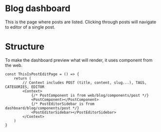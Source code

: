 # Blog dashboard

This is the page where posts are listed. Clicking through posts will navigate to
editor of a single post.

# Structure

To make the dashboard preview what will render, it uses component from the web.

```tsx
const ThisIsPostEditPage = () => {
	return (
		// Context includes POST (title, content, slug...), TAGS, CATEGORIES, EDITOR
		<Context>
			{/* PostComponent is from web/blog/components/post */}
			<PostComponent></PostComponent>
			{/* PostEditorSidebar is from dashboard/blog/components/post */}
			<PostEditorSidebar></PostEditorSidebar>
		</Context>
	)
}
```
